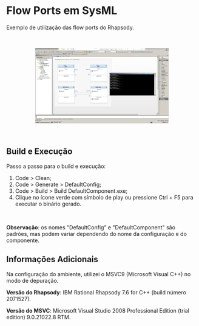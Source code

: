 # Flow Ports em SysML

Exemplo de utilização das flow ports do Rhapsody.

<div style="display: flex; justify-content: center; align-items: center; 
flex-direction: column; padding: 2rem">
  <img src="./img/flow-ports.png" alt="Execução do programa"
   style="width: 80%;">
</div>

## Build e Execução

Passo a passo para o build e execução:

1. Code > Clean;
2. Code > Generate > DefaultConfig;
3. Code > Build > Build DefaultComponent.exe;
4. Clique no ícone verde com símbolo de play ou pressione Ctrl + F5 para
   executar o binário gerado.

<br />

**Observação**: os nomes "DefaultConfig" e "DefaultComponent" são padrões, mas
podem variar dependendo do nome da configuração e do componente.

## Informações Adicionais

Na configuração do ambiente, utilizei o MSVC9 (Microsoft Visual C++) no modo de
depuração.

**Versão do Rhapsody**: IBM Rational Rhapsody 7.6 for C++
(build número 2071527).

**Versão do MSVC**: Microsoft Visual Studio 2008 Professional Edition
(trial edition) 9.0.21022.8 RTM.
